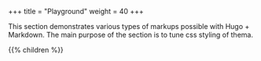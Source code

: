 +++
title = "Playground"
weight = 40
+++

This section demonstrates various types of markups possible with Hugo + Markdown. The 
main purpose of the section is to tune css styling of thema.

{{% children  %}}
